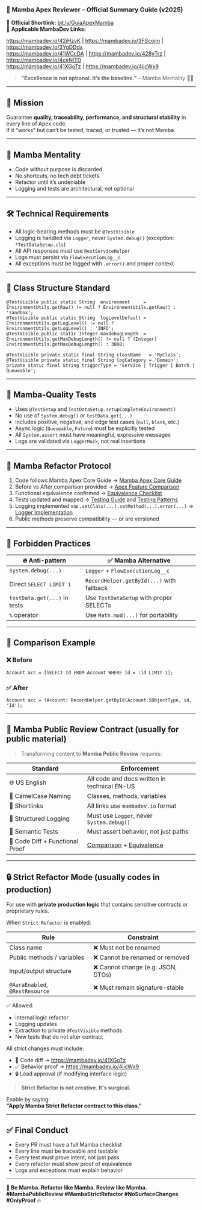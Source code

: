 ### 🧱 Mamba Apex Reviewer – Official Summary Guide (v2025)

📎 **Official Shortlink:** [bit.ly/GuiaApexMamba](https://bit.ly/GuiaApexMamba)  
🔗 **Applicable MambaDev Links:**

https://mambadev.io/42iHzvK | https://mambadev.io/3FScojm | https://mambadev.io/3YgDDdx  
https://mambadev.io/41WCcDA | https://mambadev.io/428yTrz | https://mambadev.io/4ceNlTD  
https://mambadev.io/41XGoTz | https://mambadev.io/4jjcWx9

> **"Excellence is not optional. It’s the baseline."** – Mamba Mentality 🧠🔥

---

## 🎯 Mission

Guarantee **quality, traceability, performance, and structural stability** in every line of Apex code.  
If it “works” but can’t be tested, traced, or trusted — it’s not Mamba.

---

## 🧠 Mamba Mentality

- Code without purpose is discarded  
- No shortcuts, no tech debt tickets  
- Refactor until it’s undeniable  
- Logging and tests are architectural, not optional

---

## 🛠️ Technical Requirements

- All logic-bearing methods must be `@TestVisible`
- Logging is handled via `Logger`, never `System.debug()` (exception: `*TestDataSetup.cls`)
- All API responses must use `RestServiceHelper`
- Logs must persist via `FlowExecutionLog__c`
- All exceptions must be logged with `.error()` and proper context

---

## 🧱 Class Structure Standard

```apex
@TestVisible public static String  environment     = EnvironmentUtils.getRaw() != null ? EnvironmentUtils.getRaw() : 'sandbox';
@TestVisible public static String  logLevelDefault = EnvironmentUtils.getLogLevel() != null ? EnvironmentUtils.getLogLevel() : 'INFO';
@TestVisible public static Integer maxDebugLength  = EnvironmentUtils.getMaxDebugLength() != null ? (Integer) EnvironmentUtils.getMaxDebugLength() : 3000;

@TestVisible private static final String className   = 'MyClass';
@TestVisible private static final String logCategory = 'Domain';
private static final String triggerType = 'Service | Trigger | Batch | Queueable';
```

---

## 🧪 Mamba-Quality Tests

- Uses `@TestSetup` and `TestDataSetup.setupCompleteEnvironment()`
- No use of `System.debug()` or `testData.get(...)`
- Includes positive, negative, and edge test cases (`null`, `blank`, etc.)
- Async logic (`Queueable`, `Future`) must be explicitly tested
- All `System.assert` must have meaningful, expressive messages
- Logs are validated via `LoggerMock`, not real insertions

---

## 🔁 Mamba Refactor Protocol

1. Code follows Mamba Apex Core Guide → [Mamba Apex Core Guide](https://mambadev.io/apex-core-guide) 
2. Before vs After comparison provided → [Apex Feature Comparison](https://mambadev.io/apex-feature-comparison)
3. Functional equivalence confirmed → [Equivalence Checklist](https://mambadev.io/equivalence-checklist)
4. Tests updated and mapped → [Testing Guide](https://mambadev.io/apex-testing-guide) and [Testing Patterns](https://mambadev.io/testing-patterns)
5. Logging implemented via `.setClass(...).setMethod(...).error(...)` → [Logger Implementation](https://mambadev.io/logger-implementation)
6. Public methods preserve compatibility — or are versioned

---

## 🚫 Forbidden Practices

| 🔥 Anti-pattern           | ✅ Mamba Alternative                             |
|---------------------------|--------------------------------------------------|
| `System.debug(...)`       | `Logger` + `FlowExecutionLog__c`                |
| Direct `SELECT LIMIT 1`   | `RecordHelper.getById(...)` with fallback        |
| `testData.get(...)` in tests | Use `TestDataSetup` with proper SELECTs     |
| `%` operator              | Use `Math.mod(...)` for portability              |

---

## 🧾 Comparison Example

### ❌ Before

```apex
Account acc = [SELECT Id FROM Account WHERE Id = :id LIMIT 1];
```

### ✅ After

```apex
Account acc = (Account) RecordHelper.getById(Account.SObjectType, id, 'Id');
```

---

## 🔐 Mamba Public Review Contract (usually for public material)

> Transforming content to **Mamba Public Review** requires:

| Standard                          | Enforcement                                  |
|----------------------------------|----------------------------------------------|
| 🌐 US English                    | All code and docs written in technical EN-US |
| 🧠 CamelCase Naming              | Classes, methods, variables                  |
| 📎 Shortlinks                    | All links use `mambadev.io` format           |
| 🔐 Structured Logging            | Must use `Logger`, never `System.debug()`    |
| 🧪 Semantic Tests                | Must assert behavior, not just paths         |
| 🔁 Code Diff + Functional Proof  | [Comparison](https://mambadev.io/41XGoTz) + [Equivalence](https://mambadev.io/4jjcWx9)

---

## 🔒 Strict Refactor Mode (usually codes in production)

For use with **private production logic** that contains sensitive contracts or proprietary rules.

When `Strict Refactor` is enabled:

| Rule                                 | Constraint                                |
|--------------------------------------|--------------------------------------------|
| Class name                           | ❌ Must not be renamed                     |
| Public methods / variables           | ❌ Cannot be renamed or removed            |
| Input/output structure               | ❌ Cannot change (e.g. JSON, DTOs)         |
| `@AuraEnabled`, `@RestResource`      | ❌ Must remain signature-stable            |

✅ Allowed:
- Internal logic refactor  
- Logging updates  
- Extraction to private `@TestVisible` methods  
- New tests that do not alter contract

All strict changes must include:

- 🔁 Code diff → https://mambadev.io/41XGoTz  
- ✅ Behavior proof → https://mambadev.io/4jjcWx9  
- 🔒 Lead approval (if modifying interface logic)

> **Strict Refactor is not creative. It's surgical.**

Enable by saying:  
**"Apply Mamba Strict Refactor contract to this class."**

---

## ✅ Final Conduct

- Every PR must have a full Mamba checklist  
- Every line must be traceable and testable  
- Every test must prove intent, not just pass  
- Every refactor must show proof of equivalence  
- Logs and exceptions must explain behavior

---

**🖤 Be Mamba. Refactor like Mamba. Review like Mamba.**  
**#MambaPublicReview #MambaStrictRefactor #NoSurfaceChanges #OnlyProof** 🔥
